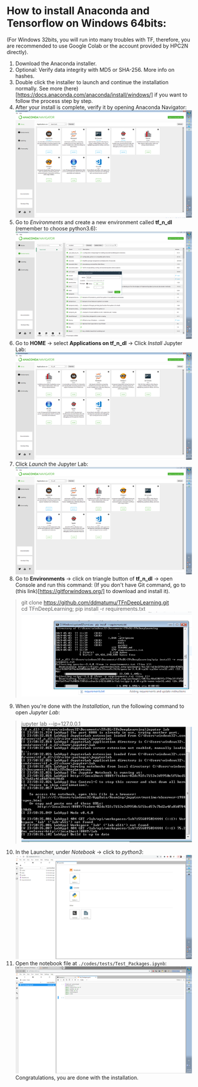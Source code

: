# How to install Anaconda and Tensorflow on Windows 64bits:
(For Windows 32bits, you will run into many troubles with TF, therefore, you are recommended to use Google Colab or 
the account provided by HPC2N directly).
1. Download the Anaconda installer.
2. Optional: Verify data integrity with MD5 or SHA-256. More info on hashes.
3. Double click the installer to launch and continue the installation normally. See more 
(here)[https://docs.anaconda.com/anaconda/install/windows/] if you want to follow the process step by step.
4. After your install is complete, verify it by opening Anaconda Navigator:
![](./pictures/install_windows/anaconda2.png)
5. Go to *Environments* and create a new environment called **tf_n_dl** (remember to choose python3.6):
![](./pictures/install_windows/anaconda3.png)
6. Go to **HOME** -> select **Applications on tf_n_dl** -> Click *Install* Jupyter Lab:
![](./pictures/install_windows/anaconda4.png)
7. Click *Launch* the Jupyter Lab:
![](./pictures/install_windows/anaconda6.png)
8. Go to **Environments** -> click on triangle button of **tf_n_dl** -> open Console and run this command:
(If you don't have Git command, go to (this link)[https://gitforwindows.org/] to download and install it).
> git clone https://github.com/ddmatumu/TFnDeepLearning.git<br>
> cd TFnDeepLearning; pip install -r requirements.txt
![](./pictures/install_windows/anaconda7.png)
9. When you're done with the *Installation*, run the following command to open *Jupyter Lab*:
> jupyter lab --ip=127.0.0.1
![](./pictures/install_windows/anaconda9.png)
10. In the Launcher, under *Notebook* -> click to *python3*:
![](./pictures/install_windows/anaconda10.png)
11. Open the notebook file at `./codes/tests/Test_Packages.ipynb`:
![](./pictures/install_windows/anaconda11.png)
Congratulations, you are done with the installation.